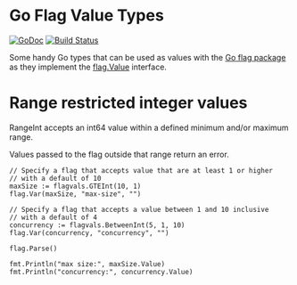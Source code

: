 # Go Flag Value Types

[![GoDoc](https://godoc.org/github.com/gwatts/flagvals?status.svg)](https://godoc.org/github.com/gwatts/flagvals)
[![Build Status](https://travis-ci.org/gwatts/flagvals.svg?branch=master)](https://travis-ci.org/gwatts/flagvals)

Some handy Go types that can be used as values with the [Go flag package](https://golang.org/pkg/flag/)
as they implement the [flag.Value](https://golang.org/pkg/flag/#Value) interface.

# Range restricted integer values

RangeInt accepts an int64 value within a defined minimum and/or maximum range.

Values passed to the flag outside that range return an error.

```golang
// Specify a flag that accepts value that are at least 1 or higher
// with a default of 10
maxSize := flagvals.GTEInt(10, 1)
flag.Var(maxSize, "max-size", "")

// Specify a flag that accepts a value between 1 and 10 inclusive
// with a default of 4
concurrency := flagvals.BetweenInt(5, 1, 10)
flag.Var(concurrency, "concurrency", "")

flag.Parse()

fmt.Println("max size:", maxSize.Value)
fmt.Println("concurrency:", concurrency.Value)
```
